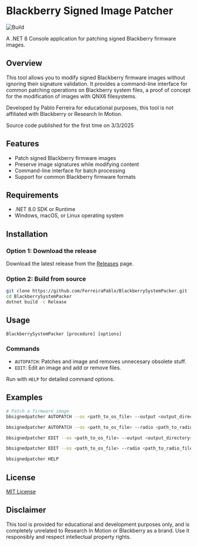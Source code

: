 # Blackberry Signed Image Patcher
![Build](https://github.com/FerreiraPablo/BlackberrySystemPacker/actions/workflows/dotnet.yml/badge.svg)

A .NET 8 Console application for patching signed Blackberry firmware images.

## Overview

This tool allows you to modify signed Blackberry firmware images without ignoring their signature validation. It provides a command-line interface for common patching operations on Blackberry system files, a proof of concept for the modification of images with QNX6 filesystems.

Developed by Pablo Ferreira for educational purposes, this tool is not affiliated with Blackberry or Research In Motion.

Source code published for the first time on 3/3/2025

## Features
- Patch signed Blackberry firmware images
- Preserve image signatures while modifying content
- Command-line interface for batch processing
- Support for common Blackberry firmware formats

## Requirements

- .NET 8.0 SDK or Runtime
- Windows, macOS, or Linux operating system

## Installation

### Option 1: Download the release

Download the latest release from the [Releases](https://github.com/FerreiraPablo/BlackberrySystemPacker/releases) page.

### Option 2: Build from source

```bash
git clone https://github.com/FerreiraPablo/BlackberrySystemPacker.git
cd BlackberrySystemPacker
dotnet build -c Release
```

## Usage

```
BlackberrySystemPacker [procedure] [options]
```

### Commands

- `AUTOPATCH`: Patches and image and removes unnecesary obsolete stuff.
- `EDIT`: Edit an image and add or remove files.

Run with `HELP` for detailed command options.

## Examples

```bash
# Patch a firmware image
bbsignedpatcher AUTOPATCH --os <path_to_os_file> --output <output_directory>

bbsignedpatcher AUTOPATCH --os <path_to_os_file> --radio <path_to_radio_file> --output <output_directory> --autoloader

bbsignedpatcher EDIT --os <path_to_os_file> --output <output_directory> --workspace <workspace_directory>

bbsignedpatcher EDIT --os <path_to_os_file> --radio <path_to_radio_file> --output <output_directory> --workspace <workspace_directory> --autoloader

bbsignedpatcher HELP
```

## License

[MIT License](LICENSE)

## Disclaimer

This tool is provided for educational and development purposes only, and is completely unrelated to Research In Motion or Blackberry as a brand. Use it responsibly and respect intellectual property rights.
